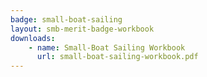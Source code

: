```yaml
---
badge: small-boat-sailing
layout: smb-merit-badge-workbook
downloads:
    - name: Small-Boat Sailing Workbook
      url: small-boat-sailing-workbook.pdf
---
```

